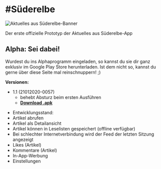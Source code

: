 # #Süderelbe
![Aktuelles aus Süderelbe-Banner](https://lh3.googleusercontent.com/lw24WmWONqyKCLO2XE-WDddQ3qhJJ_Rp8AAKqhmXq0OKDzmyH-_8ZZ7iYC9QlLDHtw)

Der erste offizielle Prototyp der Aktuelles aus Süderelbe-App

## Alpha: Sei dabei!

Wurdest du ins Alphaprogramm eingeladen, so kannst du sie dir ganz exklusiv im Google Play Store herunterladen. Ist dem nicht so, kannst du gerne über diese Seite mal reinschnuppern! ;)

**Versionen:**
* 1.1 (21012020-0057)
  * behebt Absturz beim ersten Ausführen
  * [**Download .apk**](https://github.com/AleXoTroN/aktuellesaussuederelbe/raw/master/APKs/app-release.apk)

- Entwicklungsstand:
- Artikel abrufen
- Artikel als Detailansicht
- Artikel können in Leselisten gespeichert (offline verfügbar)
- Bei schlechter Internetverbindung wird der Feed der letzten Sitzung angezeigt
- Likes (Artikel)
- Kommentare (Artikel)
- In-App-Werbung
- Einstellungen
